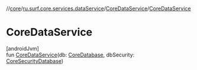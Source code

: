 //[core](../../../index.md)/[ru.surf.core.services.dataService](../index.md)/[CoreDataService](index.md)/[CoreDataService](-core-data-service.md)

# CoreDataService

[androidJvm]\
fun [CoreDataService](-core-data-service.md)(db: [CoreDatabase](../../ru.surf.core.base/-core-database/index.md), dbSecurity: [CoreSecurityDatabase](../../ru.surf.core.base/-core-security-database/index.md))
